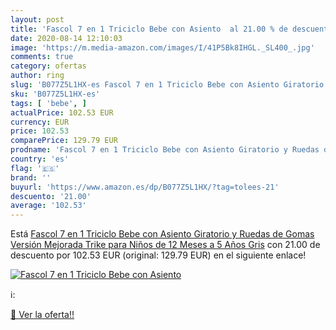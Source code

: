 ```yaml
---
layout: post
title: 'Fascol 7 en 1 Triciclo Bebe con Asiento  al 21.00 % de descuento'
date: 2020-08-14 12:10:03
image: 'https://m.media-amazon.com/images/I/41P5Bk8IHGL._SL400_.jpg'
comments: true
category: ofertas
author: ring
slug: 'B077Z5L1HX-es Fascol 7 en 1 Triciclo Bebe con Asiento Giratorio y Ruedas...'
sku: 'B077Z5L1HX-es'
tags: [ 'bebe', ]
actualPrice: 102.53 EUR
currency: EUR
price: 102.53
comparePrice: 129.79 EUR
prodname: 'Fascol 7 en 1 Triciclo Bebe con Asiento Giratorio y Ruedas de Gomas  Versión Mejorada Trike para Niños de 12 Meses a 5 Años   Gris'
country: 'es'
flag: '🇪🇸'
brand: ''
buyurl: 'https://www.amazon.es/dp/B077Z5L1HX/?tag=tolees-21'
descuento: '21.00'
average: '102.53'
---
```


Está [Fascol 7 en 1 Triciclo Bebe con Asiento Giratorio y Ruedas de Gomas  Versión Mejorada Trike para Niños de 12 Meses a 5 Años   Gris](https://www.amazon.es/dp/B077Z5L1HX/?tag=tolees-21) con 21.00 de descuento por 102.53 EUR (original: 129.79 EUR) en el siguiente enlace!

[![Fascol 7 en 1 Triciclo Bebe con Asiento ](https://m.media-amazon.com/images/I/41P5Bk8IHGL._SL400_.jpg)](https://www.amazon.es/dp/B077Z5L1HX/?tag=tolees-21)

ℹ️:


[🛒 Ver la oferta!!](https://www.amazon.es/dp/B077Z5L1HX/?tag=tolees-21)

